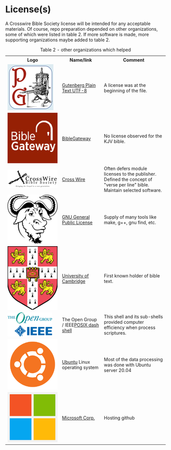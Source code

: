 # License(s)

A Crosswire Bible Society license will be intended for any acceptable materials. Of course, repo preparation depended on other organizations, some of which were listed in table 2. If more software is made, more supporting organizations maybe added to table 2.

<table><caption>Table 2 - other organizations which helped</caption>
<tr>
	<th>Logo</th>
	<th>Name/link</th>
	<th>Comment</th>
</tr>
<tr>
<td><img src="docs/logos/GB.png" alt="Gutenberg logo"></td>
	<td><a href="https://www.gutenberg.org/ebooks/10">Gutenberg Plain Text UTF-8</td>
	<td>A license was at the beginning of the file.</td>
</tr>
<tr>
<td><img src="docs/logos/BG.jpg" alt="BibleGateway logo"></td>
	<td><a href="https://www.biblegateway.com">BibleGateway</td>
	<td>No license observed for the KJV bible.</td>
</tr>
<tr>
<td><img src="docs/logos/CW.gif" alt="Crosswire Bible Society logo"></td>
	<td><a href="https://wiki.crosswire.org/CrossWire_KJV">Cross Wire</td></td>
	<td>Often defers module licenses to the publisher. Defined the concept of "verse per line" bible. Maintain selected software.</td>
</tr>
<tr>
<td><img src="docs/logos/GNU.png" alt="GNU logo"></td>
	<td><a href="https://www.gnu.org/licenses/gpl-3.0.en.html">GNU General Public License</a></td>
	<td>Supply of many tools like make, g++, gnu find, etc.</td>
</tr>
<tr>
<td><img src="docs/logos/UC.png" alt="U. of Cambridge logo"></td>
	<td><a href="https://www.cam.ac.uk/">University of Cambridge</a></td>
	<td>First known holder of bible text.</td>
</tr>
<tr>
<td><img src="docs/logos/OGIEEE.png" alt="Open Group / IEEE logo"></td>
	<td>The Open Group / IEEE<a href="http://get.posixcertified.ieee.org/">POSIX dash shell</a></td>
	<td>This shell and its sub-shells provided computer efficiency when process scriptures.</td>
</tr>


<tr>
<td><img src="docs/logos/Ubuntu.png" alt="Ubuntu logo"></td>
	<td><a href="https://www.ubuntu.com">Ubuntu</a> Linux operating system</td>
	<td>Most of the data processing was done with Ubuntu server 20.04</td>
</tr>


<td><img src="docs/logos/MS.png" alt="Microsoft logo"></td>
	<td><a href="https://www.microsoft.com">Microsoft Corp.</a></td>
	<td>Hosting github</td>
</tr>

</table>

